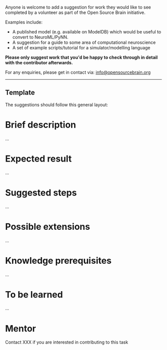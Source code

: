 Anyone is welcome to add a suggestion for work they would like to see completed by a volunteer as part of the Open Source Brain initiative. 

Examples include:

- A published model (e.g. available on ModelDB) which would be useful to convert to NeuroML/PyNN.
- A suggestion for a guide to some area of computational neuroscience
- A set of example scripts/tutorial for a simulator/modelling language

**Please only suggest work that you'd be happy to check through in detail with the contributor afterwards.**

For any enquiries, please get in contact via: info@opensourcebrain.org

-----------------------------------

## Template 

The suggestions should follow this general layout:

Brief description
============

...


Expected result
============

...

Suggested steps
=============

...


Possible extensions
===================

...

Knowledge prerequisites
===================

...

To be learned
===========

...


Mentor
======

Contact XXX if you are interested in contributing to this task
